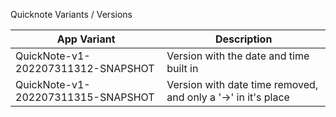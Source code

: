 Quicknote Variants / Versions

|App Variant|Description|
|--|--|
|QuickNote-v1-202207311312-SNAPSHOT | Version with the date and time built in|
|QuickNote-v1-202207311315-SNAPSHOT | Version with date time removed, and only a '->' in it's place|

